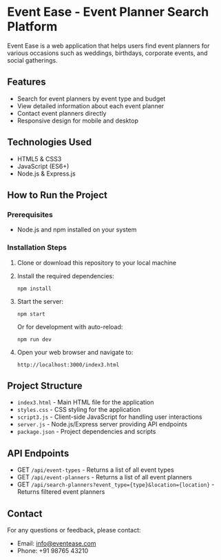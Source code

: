 # Event Ease - Event Planner Search Platform

Event Ease is a web application that helps users find event planners for various occasions such as weddings, birthdays, corporate events, and social gatherings.

## Features

- Search for event planners by event type and budget
- View detailed information about each event planner
- Contact event planners directly
- Responsive design for mobile and desktop

## Technologies Used

- HTML5 & CSS3
- JavaScript (ES6+)
- Node.js & Express.js

## How to Run the Project

### Prerequisites

- Node.js and npm installed on your system

### Installation Steps

1. Clone or download this repository to your local machine

2. Install the required dependencies:
   ```
   npm install
   ```

3. Start the server:
   ```
   npm start
   ```
   Or for development with auto-reload:
   ```
   npm run dev
   ```

4. Open your web browser and navigate to:
   ```
   http://localhost:3000/index3.html
   ```

## Project Structure

- `index3.html` - Main HTML file for the application
- `styles.css` - CSS styling for the application
- `script3.js` - Client-side JavaScript for handling user interactions
- `server.js` - Node.js/Express server providing API endpoints
- `package.json` - Project dependencies and scripts

## API Endpoints

- GET `/api/event-types` - Returns a list of all event types
- GET `/api/event-planners` - Returns a list of all event planners
- GET `/api/search-planners?event_type={type}&location={location}` - Returns filtered event planners

## Contact

For any questions or feedback, please contact:
- Email: info@eventease.com
- Phone: +91 98765 43210 